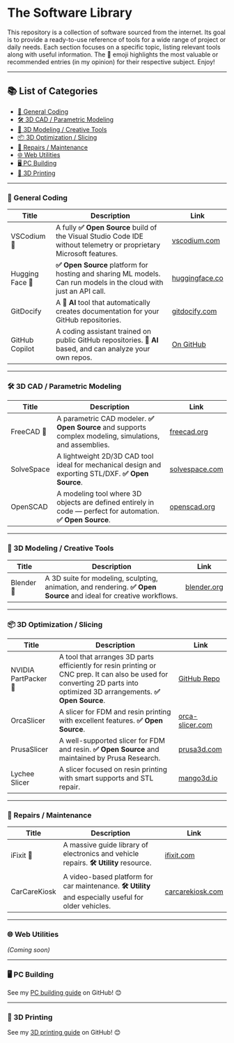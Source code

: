 # The Software Library

This repository is a collection of software sourced from the internet. Its goal is to provide a ready-to-use reference of tools for a wide range of project or daily needs. Each section focuses on a specific topic, listing relevant tools along with useful information. The 👑 emoji highlights the most valuable or recommended entries (in my opinion) for their respective subject. Enjoy!

---

## 📚 List of Categories

- [🧠 General Coding](#-general-coding)
- [🛠️ 3D CAD / Parametric Modeling](#-3d-cad--parametric-modeling)
- [🎨 3D Modeling / Creative Tools](#-3d-modeling--creative-tools)
- [📦 3D Optimization / Slicing](#-3d-optimization--slicing)
- [🔧 Repairs / Maintenance](#-repairs--maintenance)
- [🌐 Web Utilities](#-web-utilities)
- [🖥️ PC Building](#-pc-building)
- [🧩 3D Printing](#-3d-printing)

---

### 🧠 General Coding

| Title | Description | Link |
|-------|-------------|------|
| VSCodium 👑 | A fully **✅ Open Source** build of the Visual Studio Code IDE without telemetry or proprietary Microsoft features. | [vscodium.com](https://vscodium.com/) |
| Hugging Face 👑 | **✅ Open Source** platform for hosting and sharing ML models. Can run models in the cloud with just an API call. | [huggingface.co](https://huggingface.co/) |
| GitDocify | A **🤖 AI** tool that automatically creates documentation for your GitHub repositories. | [gitdocify.com](https://gitdocify.com/) |
| GitHub Copilot | A coding assistant trained on public GitHub repositories. **🤖 AI** based, and can analyze your own repos. | [On GitHub](https://github.com/copilot) |

---

### 🛠️ 3D CAD / Parametric Modeling

| Title | Description | Link |
|-------|-------------|------|
| FreeCAD 👑 | A parametric CAD modeler. **✅ Open Source** and supports complex modeling, simulations, and assemblies. | [freecad.org](https://www.freecad.org/) |
| SolveSpace | A lightweight 2D/3D CAD tool ideal for mechanical design and exporting STL/DXF. **✅ Open Source**. | [solvespace.com](https://solvespace.com/) |
| OpenSCAD | A modeling tool where 3D objects are defined entirely in code — perfect for automation. **✅ Open Source**. | [openscad.org](https://openscad.org/) |

---

### 🎨 3D Modeling / Creative Tools

| Title | Description | Link |
|-------|-------------|------|
| Blender 👑 | A 3D suite for modeling, sculpting, animation, and rendering. **✅ Open Source** and ideal for creative workflows. | [blender.org](https://www.blender.org/) |

---

### 📦 3D Optimization / Slicing

| Title | Description | Link |
|-------|-------------|------|
| NVIDIA PartPacker 👑 | A tool that arranges 3D parts efficiently for resin printing or CNC prep. It can also be used for converting 2D parts into optimized 3D arrangements. **✅ Open Source**. | [GitHub Repo](https://github.com/NVlabs/PartPacker) |
| OrcaSlicer | A slicer for FDM and resin printing with excellent features. **✅ Open Source**. | [orca-slicer.com](https://orca-slicer.com/) |
| PrusaSlicer | A well-supported slicer for FDM and resin. **✅ Open Source** and maintained by Prusa Research. | [prusa3d.com](https://www.prusa3d.com/page/prusaslicer_424/) |
| Lychee Slicer | A slicer focused on resin printing with smart supports and STL repair. | [mango3d.io](https://mango3d.io/) |

---

### 🔧 Repairs / Maintenance

| Title | Description | Link |
|-------|-------------|------|
| iFixit 👑 | A massive guide library of electronics and vehicle repairs. **🛠️ Utility** resource. | [ifixit.com](https://www.ifixit.com/Guide) |
| CarCareKiosk | A video-based platform for car maintenance. **🛠️ Utility** and especially useful for older vehicles. | [carcarekiosk.com](https://www.carcarekiosk.com/) |

---

### 🌐 Web Utilities
*(Coming soon)*

---

### 🖥️ PC Building  
See my [PC building guide](https://github.com/Mxm-Bdrd/The-PC-Building-Guide) on GitHub! 😊

---

### 🧩 3D Printing  
See my [3D printing guide](https://github.com/Mxm-Bdrd/The-3D-Printing-Guide) on GitHub! 😊
